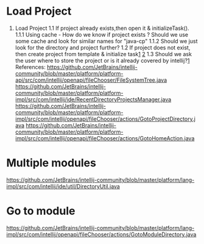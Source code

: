 # Load Project
1. Load Project
    1.1 If project already exists,then open it & initializeTask().
            1.1.1 Using cache - How do we know if project exists ? Should we use some cache and look for similar names for "java-cp"
            1.1.2 Should we just look for the directory and project further?
    1.2 If project does not exist, then create project from template & initialize task[1](https://github.com/joewalnes/idea-community/blob/1fa2c45953ed08667da52b1b83d44c56eb83b043/platform/lang-impl/src/com/intellij/ide/fileTemplates/actions/CreateFromTemplateGroup.java)
                     [2](https://github.com/joewalnes/idea-community/blob/1fa2c45953ed08667da52b1b83d44c56eb83b043/platform/lang-impl/src/com/intellij/ide/fileTemplates/FileTemplateManager.java)
    1.3 Should we ask the user where to store the project or is it already covered by intellij?[1](https://github.com/joewalnes/idea-community/blob/1fa2c45953ed08667da52b1b83d44c56eb83b043/plugins/svn4idea/src/org/jetbrains/idea/svn/dialogs/browser/MkdirOptionsDialog.form)
References:
    https://github.com/JetBrains/intellij-community/blob/master/platform/platform-api/src/com/intellij/openapi/fileChooser/FileSystemTree.java
    https://github.com/JetBrains/intellij-community/blob/master/platform/platform-impl/src/com/intellij/ide/RecentDirectoryProjectsManager.java
    https://github.com/JetBrains/intellij-community/blob/master/platform/platform-impl/src/com/intellij/openapi/fileChooser/actions/GotoProjectDirectory.java
    https://github.com/JetBrains/intellij-community/blob/master/platform/platform-impl/src/com/intellij/openapi/fileChooser/actions/GotoHomeAction.java

# Multiple modules
https://github.com/JetBrains/intellij-community/blob/master/platform/lang-impl/src/com/intellij/ide/util/DirectoryUtil.java
# Go to module
https://github.com/JetBrains/intellij-community/blob/master/platform/lang-impl/src/com/intellij/openapi/fileChooser/actions/GotoModuleDirectory.java
 